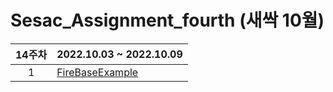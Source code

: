 # Sesac_Assignment_fourth (새싹 10월)


14주차| 2022.10.03 ~ 2022.10.09 |
:---: |--- 
1| [FireBaseExample]() |  |


